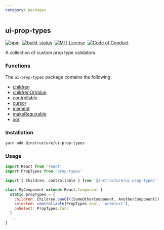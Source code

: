 ```yaml
---
category: packages
---
```


## ui-prop-types

[![npm][npm]][npm-url]&nbsp;
[![build-status][build-status]][build-status-url]&nbsp;
[![MIT License][license-badge]][LICENSE]&nbsp;
[![Code of Conduct][coc-badge]][coc]

A collection of custom prop type validators.

### Functions
The `ui-prop-types` package contains the following:
- [children](#children)
- [childrenOrValue](#childrenOrValue)
- [controllable](#controllable)
- [cursor](#cursor)
- [element](#element)
- [makeRequirable](#makeRequirable)
- [xor](#xor)


### Installation

```sh
yarn add @instructure/ui-prop-types
```

### Usage

```js
import React from 'react'
import PropTypes from 'prop-types'

import { Children, controllable } from '@instructure/ui-prop-types'

class MyComponent extends React.Component {
  static propTypes = {
    children: Children.oneOf([SomeOtherComponent, AnotherComponent])
    selected: controllable(PropTypes.bool, 'onSelect'),
    onSelect: PropTypes.func
  }
  ...
}
```



[npm]: https://img.shields.io/npm/v/@instructure/ui-prop-types.svg
[npm-url]: https://npmjs.com/package/@instructure/ui-prop-types

[build-status]: https://travis-ci.org/instructure/instructure-ui.svg?branch=master
[build-status-url]: https://travis-ci.org/instructure/instructure-ui "Travis CI"

[license-badge]: https://img.shields.io/npm/l/instructure-ui.svg?style=flat-square
[license]: https://github.com/instructure/instructure-ui/blob/master/LICENSE

[coc-badge]: https://img.shields.io/badge/code%20of-conduct-ff69b4.svg?style=flat-square
[coc]: https://github.com/instructure/instructure-ui/blob/master/CODE_OF_CONDUCT.md
